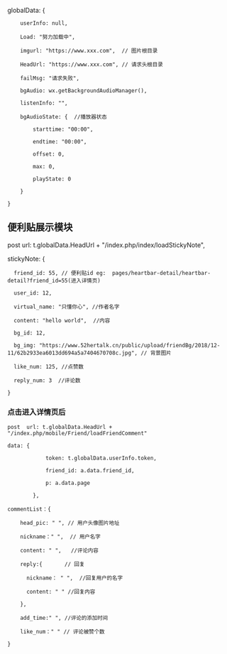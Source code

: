  globalData: {
 
        userInfo: null,  
        
        Load: "努力加载中", 
        
        imgurl: "https://www.xxx.com",  // 图片根目录 
        
        HeadUrl: "https://www.xxx.com", // 请求头根目录 
        
        failMsg: "请求失败", 
        
        bgAudio: wx.getBackgroundAudioManager(), 
        
        listenInfo: "", 
        
        bgAudioState: {  //播放器状态 
        
            starttime: "00:00", 
            
            endtime: "00:00", 
            
            offset: 0, 
            
            max: 0, 
            
            playState: 0 
            
        } 
        
    } 
    
## 便利贴展示模块

   post  url: t.globalData.HeadUrl + "/index.php/index/loadStickyNote",
   
   stickyNote: {
   
      friend_id: 55, // 便利贴id eg:  pages/heartbar-detail/heartbar-detail?friend_id=55(进入详情页)
      
      user_id: 12,
      
      virtual_name: "只懂你心", //作者名字
      
      content: "hello world",  //内容
      
      bg_id: 12, 
      
      bg_img: "https://www.52hertalk.cn/public/upload/friendBg/2018/12-11/62b2933ea6013dd694a5a7404670708c.jpg", // 背景图片
      
      like_num: 125, //点赞数
      
      reply_num: 3  //评论数
      
    }
   
   ### 点击进入详情页后
    
    
    post  url: t.globalData.HeadUrl + "/index.php/mobile/Friend/loadFriendComment"
    
    data: {
    
                token: t.globalData.userInfo.token,
                
                friend_id: a.data.friend_id,
                
                p: a.data.page
                
            },
            
    commentList：{
    
        head_pic: " ", // 用户头像图片地址
        
        nickname：" ",  // 用户名字
        
        content: " ",   //评论内容
        
        reply:{       // 回复
        
          nickname： " ",  //回复用户的名字
          
          content: " " //回复内容
          
        },
        
        add_time:" ", //评论的添加时间
        
        like_num：" " // 评论被赞个数 
        
    }
